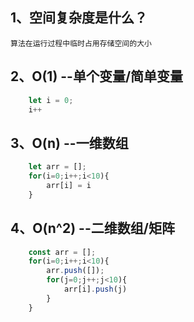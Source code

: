 ## 1、空间复杂度是什么？
    算法在运行过程中临时占用存储空间的大小

## 2、O(1) --单个变量/简单变量
```js
    let i = 0;
    i++
```

## 3、O(n) --一维数组
```js
    let arr = [];
    for(i=0;i++;i<10){
        arr[i] = i
    }
```

## 4、O(n^2) --二维数组/矩阵
```js
    const arr = [];
    for(i=0;i++;i<10){
        arr.push([]);
        for(j=0;j++;j<10){
            arr[i].push(j)
        }
    }
```